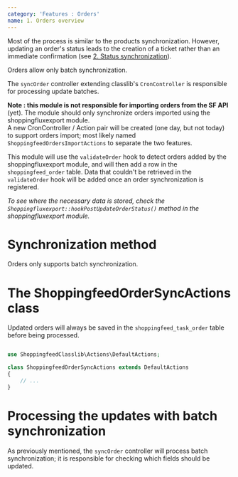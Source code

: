 ```yaml
---
category: 'Features : Orders'
name: 1. Orders overview
---
```


Most of the process is similar to the products synchronization. However,
updating an order's status leads to the creation of a ticket rather than an
immediate confirmation (see [2. Status synchronization](#2-status-synchronization)).
  
Orders allow only batch synchronization.  

The `syncOrder` controller extending classlib's `CronController` is
responsible for processing update batches.

**Note : this module is not responsible for importing orders from the SF API**
(yet). The module should only synchronize orders imported using the
shoppingfluxexport module.  
A new CronController / Action pair will be created (one day, but not today) to
support orders import; most likely named `ShoppingfeedOrdersImportActions` to
separate the two features.  

This module will use the `validateOrder` hook to detect orders added by the
shoppingfluxexport module, and will then add a row in the `shoppingfeed_order`
table. Data that couldn't be retrieved in the `validateOrder` hook will be added
once an order synchronization is registered.

<i>To see where the necessary data is stored, check the
`Shoppingfluxexport::hookPostUpdateOrderStatus()` method in the
shoppingfluxexport module.</i>

# Synchronization method

Orders only supports batch synchronization.


# The ShoppingfeedOrderSyncActions class

Updated orders will always be saved in the `shoppingfeed_task_order` table
before being processed.

```php

use ShoppingfeedClasslib\Actions\DefaultActions;

class ShoppingfeedOrderSyncActions extends DefaultActions
{
    // ...
}
```

# Processing the updates with batch synchronization

As previously mentioned, the `syncOrder` controller will process batch
synchronization; it is responsible for checking which fields should be updated.